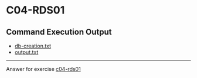 # C04-RDS01

## Command Execution Output
- [db-creation.txt](db-creation.txt)
- [output.txt](output.txt)

***
Answer for exercise [c04-rds01](https://github.com/devopsacademyau/academy/blob/b23ccbf7c6865c51c2776a3b5bd4967f3cedd464/classes/05class/exercises/c04-rds01/README.md)